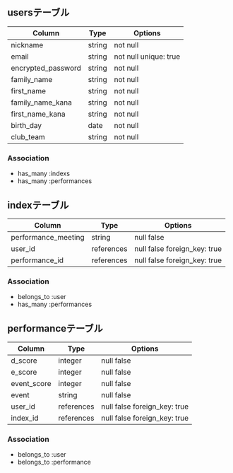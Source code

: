 ## usersテーブル
| Column              | Type       | Options                        |
| ------------------  | ---------- | ------------------------------ |
| nickname            | string     | not null                       |
| email               | string     | not null  unique: true         |
| encrypted_password  | string     | not null                       |
| family_name         | string     | not null                       |
| first_name          | string     | not null                       |
| family_name_kana    | string     | not null                       |
| first_name_kana     | string     | not null                       |
| birth_day           | date       | not null                       |
| club_team           | string     | not null                       |

### Association
- has_many :indexs
- has_many :performances

## indexテーブル
| Column              | Type       | Options                        |
| ------------------  | ---------- | ------------------------------ |
| performance_meeting | string     | null false                     |
| user_id             | references | null false  foreign_key: true  |
| performance_id      | references | null false  foreign_key: true  |

### Association
- belongs_to :user
- has_many :performances

## performanceテーブル
| Column              | Type       | Options                        |
| ------------------  | ---------- | ------------------------------ |
| d_score             | integer    | null false                     |
| e_score             | integer    | null false                     |
| event_score         | integer    | null false                     |
| event               | string     | null false                     |
| user_id             | references | null false  foreign_key: true  |
| index_id            | references | null false  foreign_key: true  |

### Association
- belongs_to :user
- belongs_to :performance






